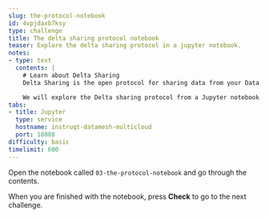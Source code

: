 ```yaml
---
slug: the-protocol-notebook
id: 4vpjdaxb7ksy
type: challenge
title: The delta sharing protocol notebook
teaser: Explore the delta sharing protocol in a jupyter notebook.
notes:
- type: text
  contents: |
    # Learn about Delta Sharing
    Delta Sharing is the open protocol for sharing data from your Data Mesh!

    We will explore the Delta sharing protocol from a Jupyter notebook.
tabs:
- title: Jupyter
  type: service
  hostname: instruqt-datamesh-multicloud
  port: 18888
difficulty: basic
timelimit: 600
---
```


Open the notebook called `03-the-protocol-notebook` and go through the contents.

When you are finished with the notebook, press **Check** to go to the next challenge.
